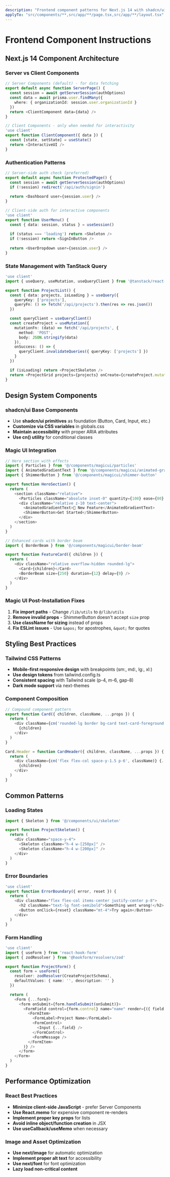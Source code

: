 ```yaml
---
description: "Frontend component patterns for Next.js 14 with shadcn/ui and Magic UI"
applyTo: "src/components/**,src/app/**/page.tsx,src/app/**/layout.tsx"
---
```


# Frontend Component Instructions

## Next.js 14 Component Architecture

### Server vs Client Components
```typescript
// Server Components (default) - for data fetching
export default async function ServerPage() {
  const session = await getServerSession(authOptions)
  const data = await prisma.user.findMany({
    where: { organizationId: session.user.organizationId }
  })
  return <ClientComponent data={data} />
}

// Client Components - only when needed for interactivity
'use client'
export function ClientComponent({ data }) {
  const [state, setState] = useState()
  return <InteractiveUI />
}
```

### Authentication Patterns
```typescript
// Server-side auth check (preferred)
export default async function ProtectedPage() {
  const session = await getServerSession(authOptions)
  if (!session) redirect('/api/auth/signin')
  
  return <Dashboard user={session.user} />
}

// Client-side auth for interactive components
'use client'
export function UserMenu() {
  const { data: session, status } = useSession()
  
  if (status === 'loading') return <Skeleton />
  if (!session) return <SignInButton />
  
  return <UserDropdown user={session.user} />
}
```

### State Management with TanStack Query
```typescript
'use client'
import { useQuery, useMutation, useQueryClient } from '@tanstack/react-query'

export function ProjectList() {
  const { data: projects, isLoading } = useQuery({
    queryKey: ['projects'],
    queryFn: () => fetch('/api/projects').then(res => res.json())
  })

  const queryClient = useQueryClient()
  const createProject = useMutation({
    mutationFn: (data) => fetch('/api/projects', {
      method: 'POST',
      body: JSON.stringify(data)
    }),
    onSuccess: () => {
      queryClient.invalidateQueries({ queryKey: ['projects'] })
    }
  })

  if (isLoading) return <ProjectSkeleton />
  return <ProjectGrid projects={projects} onCreate={createProject.mutate} />
}
```

## Design System Components

### shadcn/ui Base Components
- Use **shadcn/ui primitives** as foundation (Button, Card, Input, etc.)
- **Customize via CSS variables** in globals.css
- **Maintain accessibility** with proper ARIA attributes
- **Use cn() utility** for conditional classes

### Magic UI Integration
```typescript
// Hero section with effects
import { Particles } from '@/components/magicui/particles'
import { AnimatedGradientText } from '@/components/magicui/animated-gradient-text'
import { ShimmerButton } from '@/components/magicui/shimmer-button'

export function HeroSection() {
  return (
    <section className="relative">
      <Particles className="absolute inset-0" quantity={100} ease={80} color="#3b82f6" refresh />
      <div className="relative z-10 text-center">
        <AnimatedGradientText>🚀 New Feature</AnimatedGradientText>
        <ShimmerButton>Get Started</ShimmerButton>
      </div>
    </section>
  )
}

// Enhanced cards with border beam
import { BorderBeam } from '@/components/magicui/border-beam'

export function FeatureCard({ children }) {
  return (
    <div className="relative overflow-hidden rounded-lg">
      <Card>{children}</Card>
      <BorderBeam size={250} duration={12} delay={9} />
    </div>
  )
}
```

### Magic UI Post-Installation Fixes
1. **Fix import paths** - Change `/lib/utils` to `@/lib/utils`
2. **Remove invalid props** - ShimmerButton doesn't accept `size` prop
3. **Use className for sizing** instead of props
4. **Fix ESLint issues** - Use `&apos;` for apostrophes, `&quot;` for quotes

## Styling Best Practices

### Tailwind CSS Patterns
- **Mobile-first responsive design** with breakpoints (sm:, md:, lg:, xl:)
- **Use design tokens** from tailwind.config.ts
- **Consistent spacing** with Tailwind scale (p-4, m-6, gap-8)
- **Dark mode support** via next-themes

### Component Composition
```typescript
// Compound component pattern
export function Card({ children, className, ...props }) {
  return (
    <div className={cn('rounded-lg border bg-card text-card-foreground shadow-sm', className)} {...props}>
      {children}
    </div>
  )
}

Card.Header = function CardHeader({ children, className, ...props }) {
  return (
    <div className={cn('flex flex-col space-y-1.5 p-6', className)} {...props}>
      {children}
    </div>
  )
}
```

## Common Patterns

### Loading States
```typescript
import { Skeleton } from '@/components/ui/skeleton'

export function ProjectSkeleton() {
  return (
    <div className="space-y-4">
      <Skeleton className="h-4 w-[250px]" />
      <Skeleton className="h-4 w-[200px]" />
    </div>
  )
}
```

### Error Boundaries
```typescript
'use client'
export function ErrorBoundary({ error, reset }) {
  return (
    <div className="flex flex-col items-center justify-center p-8">
      <h2 className="text-lg font-semibold">Something went wrong!</h2>
      <Button onClick={reset} className="mt-4">Try again</Button>
    </div>
  )
}
```

### Form Handling
```typescript
'use client'
import { useForm } from 'react-hook-form'
import { zodResolver } from '@hookform/resolvers/zod'

export function ProjectForm() {
  const form = useForm({
    resolver: zodResolver(CreateProjectSchema),
    defaultValues: { name: '', description: '' }
  })

  return (
    <Form {...form}>
      <form onSubmit={form.handleSubmit(onSubmit)}>
        <FormField control={form.control} name="name" render={({ field }) => (
          <FormItem>
            <FormLabel>Project Name</FormLabel>
            <FormControl>
              <Input {...field} />
            </FormControl>
            <FormMessage />
          </FormItem>
        )} />
      </form>
    </Form>
  )
}
```

## Performance Optimization

### React Best Practices
- **Minimize client-side JavaScript** - prefer Server Components
- **Use React.memo** for expensive component re-renders
- **Implement proper key props** for lists
- **Avoid inline object/function creation** in JSX
- **Use useCallback/useMemo** when necessary

### Image and Asset Optimization
- **Use next/image** for automatic optimization
- **Implement proper alt text** for accessibility
- **Use next/font** for font optimization
- **Lazy load non-critical content**
